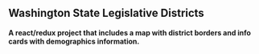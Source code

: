 ## Washington State Legislative Districts
__A react/redux project that includes a map with district borders and info cards with demographics information.__
